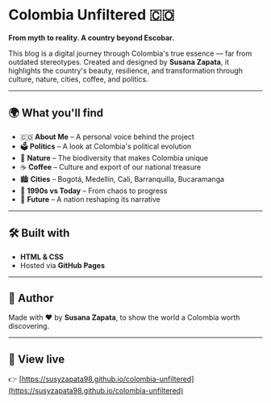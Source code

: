 # Colombia Unfiltered 🇨🇴

**From myth to reality. A country beyond Escobar.**

This blog is a digital journey through Colombia's true essence — far from outdated stereotypes. Created and designed by **Susana Zapata**, it highlights the country's beauty, resilience, and transformation through culture, nature, cities, coffee, and politics.

---

## 🌍 What you'll find

- 🇨🇴 **About Me** – A personal voice behind the project
- 🗳️ **Politics** – A look at Colombia's political evolution
- 🌿 **Nature** – The biodiversity that makes Colombia unique
- ☕ **Coffee** – Culture and export of our national treasure
- 🏙️ **Cities** – Bogotá, Medellín, Cali, Barranquilla, Bucaramanga
- 📼 **1990s vs Today** – From chaos to progress
- 🚀 **Future** – A nation reshaping its narrative

---

## 🛠️ Built with

- **HTML & CSS**
- Hosted via **GitHub Pages**

---

## 📸 Author

Made with ❤️ by **Susana Zapata**, to show the world a Colombia worth discovering.

---

## 🔗 View live

👉 [https://susyzapata98.github.io/colombia-unfiltered](https://susyzapata98.github.io/colombia-unfiltered)
